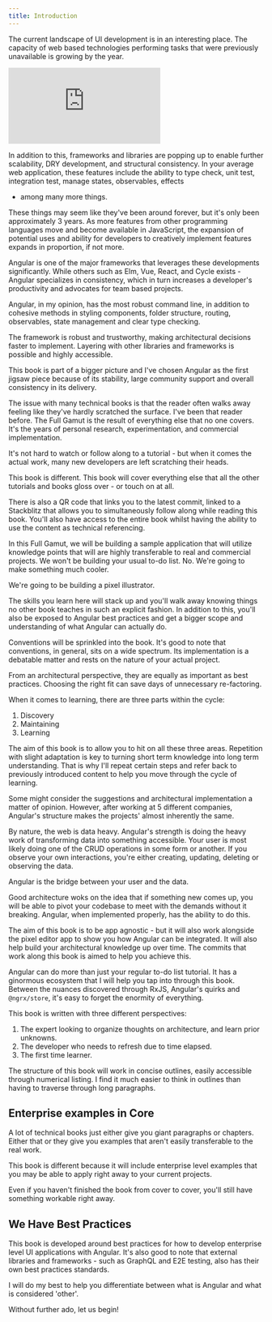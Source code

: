 ```yaml
---
title: Introduction
---
```

The current landscape of UI development is in an interesting place. The
capacity of web based technologies performing tasks that were previously
unavailable is growing by the year.

![](https://github.com/razroo/razroo-fully-architected-dashboard/blob/master/libs/data-access/src/lib/%2Bstate/employees.effects.ts#L8-L14)

In addition to this, frameworks and libraries are popping up to enable
further scalability, DRY development, and structural consistency. In
your average web application, these features include the ability to type
check, unit test, integration test, manage states, observables, effects

* among many more things.

These things may seem like they've been around forever, but it's only
been approximately 3 years. As more features from other programming
languages move and become available in JavaScript, the expansion of
potential uses and ability for developers to creatively implement
features expands in proportion, if not more.

Angular is one of the major frameworks that leverages these developments
significantly. While others such as Elm, Vue, React, and Cycle exists -
Angular specializes in consistency, which in turn increases a
developer's productivity and advocates for team based projects.

Angular, in my opinion, has the most robust command line, in addition to
cohesive methods in styling components, folder structure, routing,
observables, state management and clear type checking.

The framework is robust and trustworthy, making architectural decisions
faster to implement. Layering with other libraries and frameworks is
possible and highly accessible.

This book is part of a bigger picture and I've chosen Angular as the
first jigsaw piece because of its stability, large community support and
overall consistency in its delivery.

The issue with many technical books is that the reader often walks away
feeling like they've hardly scratched the surface. I've been that reader
before. The Full Gamut is the result of everything else that no one
covers. It's the years of personal research, experimentation, and
commercial implementation.

It's not hard to watch or follow along to a tutorial - but when it comes
the actual work, many new developers are left scratching their heads.

This book is different. This book will cover everything else that all
the other tutorials and books gloss over - or touch on at all.

There is also a QR code that links you to the latest commit, linked to a
Stackblitz that allows you to simultaneously follow along while reading
this book. You'll also have access to the entire book whilst having the
ability to use the content as technical referencing.

In this Full Gamut, we will be building a sample application that will
utilize knowledge points that will are highly transferable to real and
commercial projects. We won't be building your usual to-do list. No.
We're going to make something much cooler.

We're going to be building a pixel illustrator.

The skills you learn here will stack up and you'll walk away knowing
things no other book teaches in such an explicit fashion. In addition to
this, you'll also be exposed to Angular best practices and get a bigger
scope and understanding of what Angular can actually do.

Conventions will be sprinkled into the book. It's good to note that
conventions, in general, sits on a wide spectrum. Its implementation is
a debatable matter and rests on the nature of your actual project.

From an architectural perspective, they are equally as important as best
practices. Choosing the right fit can save days of unnecessary
re-factoring.

When it comes to learning, there are three parts within the cycle:

1. Discovery
2. Maintaining
3. Learning

The aim of this book is to allow you to hit on all these three areas.
Repetition with slight adaptation is key to turning short term knowledge
into long term understanding. That is why I'll repeat certain steps and
refer back to previously introduced content to help you move through the
cycle of learning.

Some might consider the suggestions and architectural implementation a
matter of opinion. However, after working at 5 different companies,
Angular's structure makes the projects' almost inherently the same.

By nature, the web is data heavy. Angular's strength is doing the heavy
work of transforming data into something accessible. Your user is most
likely doing one of the CRUD operations in some form or another. If you
observe your own interactions, you're either creating, updating,
deleting or observing the data.

Angular is the bridge between your user and the data.

Good architecture woks on the idea that if something new comes up, you
will be able to pivot your codebase to meet with the demands without it
breaking. Angular, when implemented properly, has the ability to do
this.

The aim of this book is to be app agnostic - but it will also work
alongside the pixel editor app to show you how Angular can be
integrated. It will also help build your architectural knowledge up over
time. The commits that work along this book is aimed to help you achieve
this.

Angular can do more than just your regular to-do list tutorial. It has a
ginormous ecosystem that I will help you tap into through this book.
Between the nuances discovered through RxJS, Angular's quirks and
`@ngrx/store`, it's easy to forget the enormity of everything.

This book is written with three different perspectives:

1. The expert looking to organize thoughts on architecture, and learn
   prior unknowns.
2. The developer who needs to refresh due to time elapsed.
3. The first time learner.

The structure of this book will work in concise outlines, easily
accessible through numerical listing. I find it much easier to think in
outlines than having to traverse through long paragraphs.

## Enterprise examples in Core

A lot of technical books just either give you giant paragraphs or
chapters. Either that or they give you examples that aren't easily
transferable to the real work.

This book is different because it will include enterprise level examples
that you may be able to apply right away to your current projects.

Even if you haven't finished the book from cover to cover, you'll still
have something workable right away.

## We Have Best Practices

This book is developed around best practices for how to develop
enterprise level UI applications with Angular. It's also good to note
that external libraries and frameworks - such as GraphQL and E2E
testing, also has their own best practices standards.

I will do my best to help you differentiate between what is Angular and
what is considered 'other'.

Without further ado, let us begin!
